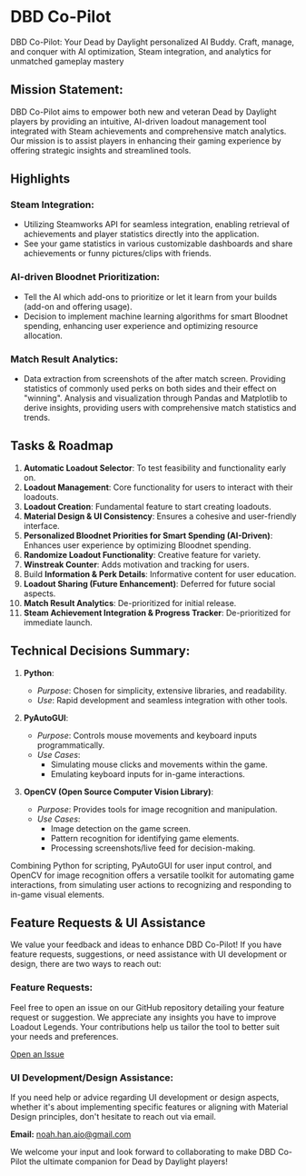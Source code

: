 # DBD Co-Pilot
DBD Co-Pilot: Your Dead by Daylight personalized AI Buddy. Craft, manage, and conquer with AI optimization, Steam integration, and analytics for unmatched gameplay mastery


## Mission Statement:
DBD Co-Pilot aims to empower both new and veteran Dead by Daylight players by providing an intuitive, AI-driven loadout management tool integrated with Steam achievements and comprehensive match analytics. Our mission is to assist players in enhancing their gaming experience by offering strategic insights and streamlined tools.


## Highlights
### Steam Integration:
- Utilizing Steamworks API for seamless integration, enabling retrieval of achievements and player statistics directly into the application.
- See your game statistics in various customizable dashboards and share achievements or funny pictures/clips with friends.


### AI-driven Bloodnet Prioritization:
- Tell the AI which add-ons to prioritize or let it learn from your builds (add-on and offering usage).
- Decision to implement machine learning algorithms for smart Bloodnet spending, enhancing user experience and optimizing resource allocation.


### Match Result Analytics:
- Data extraction from screenshots of the after match screen. Providing statistics of commonly used perks on both sides and their effect on "winning". Analysis and visualization through Pandas and Matplotlib to derive insights, providing users with comprehensive match statistics and trends.


## Tasks & Roadmap
1. **Automatic Loadout Selector**: To test feasibility and functionality early on.
2. **Loadout Management**: Core functionality for users to interact with their loadouts.
3. **Loadout Creation**: Fundamental feature to start creating loadouts.
4. **Material Design & UI Consistency**: Ensures a cohesive and user-friendly interface.
5. **Personalized Bloodnet Priorities for Smart Spending (AI-Driven)**: Enhances user experience by optimizing Bloodnet spending.
6. **Randomize Loadout Functionality**: Creative feature for variety.
7. **Winstreak Counter**: Adds motivation and tracking for users.
8. Build **Information & Perk Details**: Informative content for user education.
9. **Loadout Sharing (Future Enhancement)**: Deferred for future social aspects.
10. **Match Result Analytics**: De-prioritized for initial release.
11. **Steam Achievement Integration & Progress Tracker**: De-prioritized for immediate launch.


## Technical Decisions Summary:

1. **Python**: 
   - *Purpose*: Chosen for simplicity, extensive libraries, and readability.
   - *Use*: Rapid development and seamless integration with other tools.

2. **PyAutoGUI**:
   - *Purpose*: Controls mouse movements and keyboard inputs programmatically.
   - *Use Cases*:
     - Simulating mouse clicks and movements within the game.
     - Emulating keyboard inputs for in-game interactions.

3. **OpenCV (Open Source Computer Vision Library)**:
   - *Purpose*: Provides tools for image recognition and manipulation.
   - *Use Cases*:
     - Image detection on the game screen.
     - Pattern recognition for identifying game elements.
     - Processing screenshots/live feed for decision-making.

Combining Python for scripting, PyAutoGUI for user input control, and OpenCV for image recognition offers a versatile toolkit for automating game interactions, from simulating user actions to recognizing and responding to in-game visual elements.


## Feature Requests & UI Assistance

We value your feedback and ideas to enhance DBD Co-Pilot! If you have feature requests, suggestions, or need assistance with UI development or design, there are two ways to reach out:

### Feature Requests:
Feel free to open an issue on our GitHub repository detailing your feature request or suggestion. We appreciate any insights you have to improve Loadout Legends. Your contributions help us tailor the tool to better suit your needs and preferences.

[Open an Issue](https://github.com/nstrohmayer/DBD-Co-Pilot/issues)

### UI Development/Design Assistance:
If you need help or advice regarding UI development or design aspects, whether it's about implementing specific features or aligning with Material Design principles, don't hesitate to reach out via email.

**Email:** noah.han.aio@gmail.com

We welcome your input and look forward to collaborating to make DBD Co-Pilot the ultimate companion for Dead by Daylight players!
